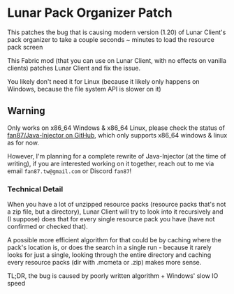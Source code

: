 # Lunar Pack Organizer Patch

This patches the bug that is causing modern version (1.20) of Lunar Client's pack organizer to take a couple seconds ~ minutes to load the resource pack screen

This Fabric mod (that you can use on Lunar Client, with no effects on vanilla clients) patches Lunar Client and fix the issue.

You likely don't need it for Linux (because it likely only happens on Windows, because the file system API is slower on it)

## Warning
Only works on x86_64 Windows & x86_64 Linux, please check the status of [fan87/Java-Injector on GitHub](https://github.com/fan87/Java-Injector), which only supports x86_64 windows & linux as for now.

However, I'm planning for a complete rewrite of Java-Injector (at the time of writing), if you are interested working on it together, reach out to me via email `fan87.tw@gmail.com` or Discord `fan87`!


### Technical Detail
When you have a lot of unzipped resource packs (resource packs that's not a zip file, but a directory), Lunar Client will try to look into it recursively
and (I suppose) does that for every single resource pack you have (have not confirmed or checked that).

A possible more efficient algorithm for that could be by caching where the pack's location is, or does the search in a single run - 
because it rarely looks for just a single, looking through the entire directory and caching every resource packs (dir with .mcmeta or .zip) makes more sense. 


TL;DR, the bug is caused by poorly written algorithm + Windows' slow IO speed
